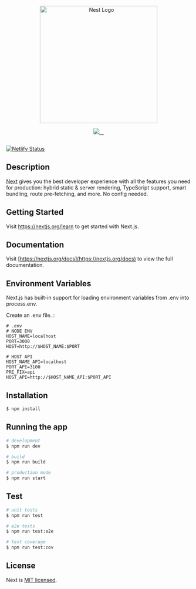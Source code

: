 <p align="center">
  <a href="https://nextjs.org/" target="blank"><img src="https://upload.wikimedia.org/wikipedia/commons/8/8e/Nextjs-logo.svg" width="320" alt="Nest Logo" /></a>
</p>

[circleci-image]: https://img.shields.io/circleci/build/github/nestjs/nest/master?token=abc123def456
[circleci-url]: https://circleci.com/gh/nestjs/nest

<p align="center">
  <a aria-label="Vercel logo" href="https://vercel.com">
    <img src="https://img.shields.io/badge/MADE%20BY%20Vercel-000000.svg?style=for-the-badge&logo=Vercel&labelColor=000">
  </a>
  <a aria-label="NPM version" href="https://www.npmjs.com/package/next">
    <img alt="" src="https://img.shields.io/npm/v/next.svg?style=for-the-badge&labelColor=000000">
  </a>
  <a aria-label="License" href="https://github.com/vercel/next.js/blob/canary/license.md">
    <img alt="" src="https://img.shields.io/npm/l/next.svg?style=for-the-badge&labelColor=000000">
  </a>
  <a aria-label="Join the community on GitHub" href="https://github.com/vercel/next.js/discussions">
    <img alt="" src="https://img.shields.io/badge/Join%20the%20community-blueviolet.svg?style=for-the-badge&logo=Next.js&labelColor=000000&logoWidth=20">
  </a>
</p>

<p align="center">
   <a aria-label="Ornn Finance" href="https://ornn-finance.netlify.app/">
    <img alt="" src="https://img.shields.io/badge/Ornn%20Finance-palevioletred.svg?style=for-the-badge&logo=Next.js&labelColor=000000&logoWidth=20">
  </a>
</p>

[![Netlify Status](https://api.netlify.com/api/v1/badges/6f87d450-09ac-4e0f-adb9-a82962fd918f/deploy-status)](https://app.netlify.com/sites/ornn-finance/deploys)

## Description

[Next](https://github.com/vercel/next.js) gives you the best developer experience with all the features you need for production: hybrid static & server rendering, TypeScript support, smart bundling, route pre-fetching, and more. No config needed.

## Getting Started

Visit <a aria-label="next.js learn" href="https://nextjs.org/learn">https://nextjs.org/learn</a> to get started with Next.js.

## Documentation

Visit [https://nextjs.org/docs](https://nextjs.org/docs) to view the full documentation.

## Environment Variables

Next.js has built-in support for loading environment variables from .env into process.env.

Create an .env file. :

```shell
# .env
# NODE ENV
HOST_NAME=localhost
PORT=3000
HOST=http://$HOST_NAME:$PORT

# HOST API
HOST_NAME_API=localhost
PORT_API=3100
PRE_FIX=api
HOST_API=http://$HOST_NAME_API:$PORT_API
```

## Installation

```bash
$ npm install
```

## Running the app

```bash
# development
$ npm run dev

# build
$ npm run build

# production mode
$ npm run start
```

## Test

```bash
# unit tests
$ npm run test

# e2e tests
$ npm run test:e2e

# test coverage
$ npm run test:cov
```

## License

Next is [MIT licensed](LICENSE).
